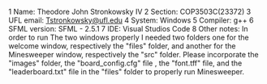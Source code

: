 1 Name: Theodore John Stronkowsky IV
2 Section: COP3503C(23372)
3 UFL email: Tstronkowsky@ufl.edu
4 System: Windows
5 Compiler: g++
6 SFML version: SFML - 2.5.1
7 IDE: Visual Studios Code
8 Other notes: In order to run The two windows properly I needed two folders one for the welcome window, respectively the "files" folder, and another for the Minesweeper window, respectively the "src" folder.
		Please incorporate the "images" folder, the "board_config.cfg" file , the "font.tff" file, and the "leaderboard.txt" file in the "files" folder to properly run Minesweeper.

